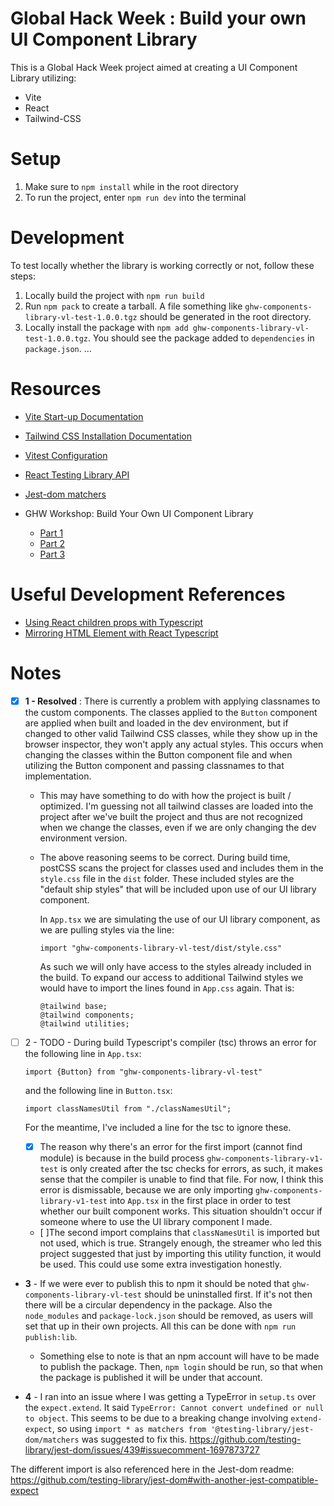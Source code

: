 # Global Hack Week : Build your own UI Component Library

This is a Global Hack Week project aimed at creating a UI Component Library utilizing:

- Vite
- React
- Tailwind-CSS

# Setup

1. Make sure to `npm install` while in the root directory
2. To run the project, enter `npm run dev` into the terminal

# Development

To test locally whether the library is working correctly or not, follow these steps:

1. Locally build the project with `npm run build`
2. Run `npm pack` to create a tarball. A file something like `ghw-components-library-vl-test-1.0.0.tgz` should be generated in the root directory.
3. Locally install the package with `npm add ghw-components-library-vl-test-1.0.0.tgz`. You should see the package added to `dependencies` in `package.json`.
   ...

# Resources

- [Vite Start-up Documentation](https://vitejs.dev/guide/#command-line-interface)
- [Tailwind CSS Installation Documentation](https://tailwindcss.com/docs/installation)
- [Vitest Configuration](https://vitest.dev/guide/#configuring-vitest)
- [React Testing Library API](https://testing-library.com/docs/react-testing-library/api)
- [Jest-dom matchers](https://github.com/testing-library/jest-dom/)

- GHW Workshop: Build Your Own UI Component Library
  - [Part 1](https://www.youtube.com/watch?v=_5JZgTjKydU)
  - [Part 2](https://www.youtube.com/watch?v=NmziiKvFqDg)
  - [Part 3](https://www.youtube.com/watch?v=ohQS6XL9P8Q)

# Useful Development References

- [Using React children props with Typescript](https://blog.logrocket.com/using-react-children-prop-with-typescript/)
- [Mirroring HTML Element with React Typescript](https://react-typescript-cheatsheet.netlify.app/docs/advanced/patterns_by_usecase/)

# Notes

- [x] **1 - Resolved** : There is currently a problem with applying classnames to the custom components. The classes applied to the `Button` component are applied when built and loaded in the dev environment, but if changed to other valid Tailwind CSS classes, while they show up in the browser inspector, they won't apply any actual styles. This occurs when changing the classes within the Button component file and when utilizing the Button component and passing classnames to that implementation.

  - This may have something to do with how the project is built / optimized. I'm guessing not all tailwind classes are loaded into the project after we've built the project and thus are not recognized when we change the classes, even if we are only changing the dev environment version.

  - The above reasoning seems to be correct. During build time, postCSS scans the project for classes used and includes them in the `style.css` file in the `dist` folder. These included styles are the "default ship styles" that will be included upon use of our UI library component.

    In `App.tsx` we are simulating the use of our UI library component, as we are pulling styles via the line:

    ```
    import "ghw-components-library-vl-test/dist/style.css"
    ```

    As such we will only have access to the styles already included in the build. To expand our access to additional Tailwind styles we would have to import the lines found in `App.css` again. That is:

    ```
    @tailwind base;
    @tailwind components;
    @tailwind utilities;
    ```

- [ ] 2 - TODO - During build Typescript's compiler (tsc) throws an error for the following line in `App.tsx`:

  ```
  import {Button} from "ghw-components-library-vl-test"
  ```

  and the following line in `Button.tsx`:

  ```
  import classNamesUtil from "./classNamesUtil";

  ```

  For the meantime, I've included a line for the tsc to ignore these.

  - [x] The reason why there's an error for the first import (cannot find module) is because in the build process `ghw-components-library-v1-test` is only created after the tsc checks for errors, as such, it makes sense that the compiler is unable to find that file. For now, I think this error is dismissable, because we are only importing `ghw-components-library-v1-test` into `App.tsx` in the first place in order to test whether our built component works. This situation shouldn't occur if someone where to use the UI library component I made.

  - [ ]The second import complains that `classNamesUtil` is imported but not used, which is true. Strangely enough, the streamer who led this project suggested that just by importing this utility function, it would be used. This could use some extra investigation honestly.

- **3** - If we were ever to publish this to npm it should be noted that `ghw-components-library-vl-test` should be uninstalled first. If it's not then there will be a circular dependency in the package. Also the `node_modules` and `package-lock.json` should be removed, as users will set that up in their own projects.
  All this can be done with `npm run publish:lib`.

  - Something else to note is that an npm account will have to be made to publish the package. Then, `npm login` should be run, so that when the package is published it will be under that account.

- **4** - I ran into an issue where I was getting a TypeError in `setup.ts` over the `expect.extend`. It said `TypeError: Cannot convert undefined or null to object`. This seems to be due to a breaking change involving `extend-expect`, so using `import * as matchers from '@testing-library/jest-dom/matchers` was suggested to fix this.
  https://github.com/testing-library/jest-dom/issues/439#issuecomment-1697873727

The different import is also referenced here in the Jest-dom readme: https://github.com/testing-library/jest-dom#with-another-jest-compatible-expect
